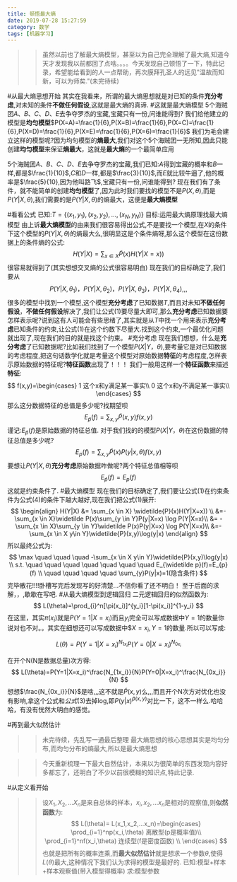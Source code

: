 ```yaml
---
title: 顿悟最大熵
date: 2019-07-28 15:27:59
category: 数学
tags: [机器学习]
---
```

>>虽然以前也了解最大熵模型，甚至以为自己完全理解了最大熵,知道今天才发现我以前都回了点啥。。。。今天发现自己顿悟了一下，特此记录，希望能给看到的人一点帮助，再次膜拜孔圣人的远见"温故而知新，可以为师矣."(未完待续)

#从最大熵思想开始
其实在我看来，所谓的最大熵思想就是对已知的条件**充分考虑**,对未知的条件**不做任何假设**,这就是最大熵的真谛.
#这就是最大熵模型
5个海贼团$A、B、C、D、E$去争夺罗杰的宝藏,宝藏只有一份,问谁能得到? 
我们给他建立的模型是**均匀模型**$P(X=A)=\frac{1}{6},P(X=B)=\frac{1}{6},P(X=C)=\frac{1}{6},P(X=D)=\frac{1}{6},P(X=E)=\frac{1}{6},P(X=6)=\frac{1}{6}$
我们为毛会建立这样的模型呢?因为均匀模型的**熵最大**,我们对这个5个海贼团一无所知,因此只能创建**均匀模型**来保证**熵最大**，这就是**最大熵**的一个最简单应用

5个海贼团$A、B、C、D、E$去争夺罗杰的宝藏,我们已知:$A$得到宝藏的概率和$B$一样,都是$\frac{1}{10}$,$C$和$D$一样,都是$\frac{3}{10}$,而$E$就比较牛逼了,他的概率是$\frac{5}{10},因为他叫路飞$,宝藏只有一份,问谁能得到? 
现在我们有了条件，就不能简单的创建**均匀模型**了,因为此时我们要找的模型不是$P(X,\theta)$,而是$P(Y|X,\theta)$,我们需要的是$P(Y|X,\theta)$的熵最大，这便是**最大熵模型**

#看看公式
已知:$T=\{(x_1,y_1),(x_2,y_2),...,(x_N,y_N) \}$
目标:运用最大熵原理找最大熵模型
由上诉**最大熵模型**的由来我们很容易得出公式,不是要找一个模型,在$X$的条件下这个模型的$P(Y|X,\theta)$的熵最大么,很明显这是个条件熵呀,那么这个模型在这份数据上的条件熵的公式:
$$
H(Y|X) = \sum_{x \in X} \widetilde{P}(x)H(Y|X=x)) \tag{1}
$$
很容易就得到了(其实想想交叉熵的公式很容易明白)
现在我们的目标确定了,我们要从$$P(Y|X,\theta_1)，P(Y|X,\theta_2)，P(Y|X,\theta_3)，P(Y|X,\theta_4),,,$$很多的模型中找到一个模型,这个模型**充分考虑**了已知数据$T$,而且对未知**不做任何假设**，**不做任何假设**解决了,我们让公式$(1)$要尽量大即可,那么**充分考虑**已知数据要怎样表示呢?说到这有人可能会有些思绪了,其实就是从$T$中找一个用来表示**充分考虑**已知条件的约束,让公式$(1)$在这个约数下尽量大.找到这个约束,一个最优化问题就出现了,现在我们的目的就是找这个约束。
#充分考虑
现在我们想想，什么是**充分考虑**了已知数据呢?比如我们找到了一个模型$P(X|Y，\theta)$,要考量它是对已知数据的考虑程度,把这句话数学化就是考量这个模型对原始数据**特征**的考虑程度,怎样表示原始数据的特征呢?**特征函数**出现了！！！
我们一般用这样一个**特征函数**来描述**特征**:
$$
f(x,y)=\begin{cases}
1 这个x和y满足某一事实\\
0 这个x和y不满足某一事实\\
\end{cases}
$$
那么这分数据特征的总值是多少呢?找期望呗
$$
E_{\widetilde p}(f)=\sum_{x,y}\widetilde P(x,y)f(x,y) \tag{2}
$$
谨记:$E_{\widetilde p}(f)$是原始数据的特征总值.
对于我们找的的模型$P(X|Y，\theta)$在这份数据的特征总值是多少呢?
$$
E_{p}(f)=\sum_{x,y}\widetilde P(x)P(y|x,\theta)f(x,y) \tag{3}
$$
要想让$P(Y|X,\theta)$**充分考虑**原始数据咋做呢?两个特征总值相等呗
$$
E_{\widetilde p}(f)=E_{p}(f) \tag{4}
$$
这就是约束条件了.
#最大熵模型
现在我们的目标确定了,我们要让公式$(1)$在约束条件为公式$(4)$的条件下越大越好,现在我们把公式$(1)$展开:
$$
\begin{align}
H(Y|X) &= \sum_{x \in X} \widetilde{P}(x)H(Y|X=x)) \\
&=-\sum_{x \in X}\widetilde P(x)\sum_{y \in Y}P(y|X=x) \log P(Y|X=x)\\
&= -\sum_{x \in X}\sum_{y \in Y}\widetilde P(x)P(y|X=x) \log P(Y|X=x)\\
&=-\sum_{x \in X y\in Y}\widetilde{P}(x,y)\log(y|x)
\end{align}
$$
所以最终公式为:
$$
\max \quad \quad \quad -\sum_{x \in X y\in Y}\widetilde{P}(x,y)\log(y|x) \\
s.t. \quad \quad \quad \quad \quad \quad \quad E_{\widetilde p}(f)=E_{p}(f)  \\
\quad \quad \quad \quad \sum_{y}P(y|x)=1(隐含条件)
$$
完毕散花!!!!卧槽写完后发现写的好清楚...不信你看了还不明白！
至于后面的求解，，,歇歇在写吧.
#从最大熵模型到逻辑回归
二元逻辑回归的似然函数为:
$$
L(\theta)=\prod_{i}^n[\pi(x_i)]^{y_i}[1-\pi(x_i)]^{1-y_i}
$$
在这里，其实$\pi(x_i)$就是$P(Y=1|X=x_i)$而且$y_i$完全可以写成数据中$Y=1$的数量你说对也不对。。其实在细想还可以写成数据中$$X=x_i,Y=1$的数量.所以可以写成:

$$
L(\theta)=P(Y=1|X=x_i)^{N_{1x_i}}P(Y=0|X=x_i)^{N_{0x_i}}
$$

在开个N(N是数据总量)次方得:
$$
L(\theta)=P(Y=1|X=x_i)^\frac{N_{1x_i}}{N}P(Y=0|X=x_i)^\frac{N_{0x_i}}{N}
$$
想想$\frac{N_{0x_i}}{N}$是啥,,,这不就是$\widetilde{P}(x,y)$么,,,而且开个N次方对优化也没有影响,拿这个公式和$公式(3)$去掉log,即$P(y|x)^{\widetilde{p}(x,y)}$对比一下，这不一样么.哈哈哈，有没有恍然大明白的感觉。

#再到最大似然估计

>>未完待续，先乱写一通最后整理
最大熵思想的核心思想其实是均匀分布,而均匀分布的熵最大,所以是最大熵思想

>>今天重新梳理一下最大自然估计，本来以为很简单的东西发现内容好多都忘了，还明白了不少以前很模糊的知识点,特此记录.

#从定义看开始
>>设$X_1,X_2,...X_n$是来自总体的样本，$x_i,x_2,...x_n$是相对的观察值,则**似然函数**为:
$$
L(\theta)= L(x_1,x_2,...x_n)=\begin{cases}
\prod_{i=1}^np(x_i,\theta) 离散型(p是概率值)\\
\prod_{i=1}^nf(x_i,\theta) 连续型(f是密度函数) \\
\end{cases}
$$
也就是把所有的概率连乘,而**最大似然估计**就是想求一个参数$\theta$,使得$L(\theta)$最大,这种情况下我们认为求得的模型是最好的.
已知:模型+样本+样本观察值(带入模型得概率)
求:模型参数